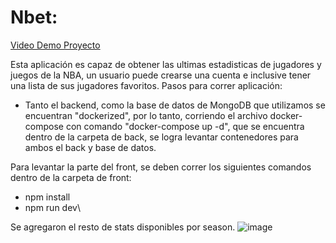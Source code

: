 # Nbet:

[Video Demo Proyecto](https://youtu.be/9eSdPFGaPtY)


Esta aplicación es capaz de obtener las ultimas estadisticas de jugadores y juegos de la NBA, un usuario puede crearse una cuenta e inclusive tener una lista de sus jugadores favoritos.
Pasos para correr aplicación:
- Tanto el backend, como la base de datos de MongoDB que utilizamos se encuentran "dockerized", por lo tanto, corriendo el archivo docker-compose con comando "docker-compose up -d", que se encuentra dentro de la carpeta de back, se logra levantar contenedores para ambos el back y base de datos.


Para levantar la parte del front, se deben correr los siguientes comandos dentro de la carpeta de front:
- npm install
- npm run dev\
  
Se agregaron el resto de stats disponibles por season.
![image](https://github.com/bzyyy/proyectopulento/assets/128430862/95f79ab6-707b-401b-b8fc-d4ca5ab36d1d)
